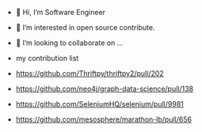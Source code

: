 - 👋 Hi, I’m Software Engineer
- 👀 I’m interested in open source contribute.
- 💞️ I’m looking to collaborate on ...

- my contribution list
- https://github.com/Thriftpy/thriftpy2/pull/202
- https://github.com/neo4j/graph-data-science/pull/138
- https://github.com/SeleniumHQ/selenium/pull/9981
- https://github.com/mesosphere/marathon-lb/pull/656

<!---
chozo99/chozo99 is a ✨ special ✨ repository because its `README.md` (this file) appears on your GitHub profile.
You can click the Preview link to take a look at your changes.
--->
